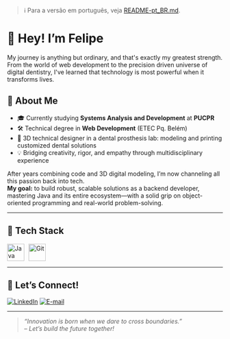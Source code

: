 > :information_source: Para a versão em português, veja [README-pt_BR.md](README-pt_BR.md).

# 👋 Hey! I’m Felipe

My journey is anything but ordinary, and that's exactly my greatest strength.  
From the world of web development to the precision driven universe of digital dentistry, I've learned that technology is most powerful when it transforms lives.

## 🚀 About Me

- 🎓 Currently studying **Systems Analysis and Development** at **PUCPR**  
- 🛠️ Technical degree in **Web Development** (ETEC Pq. Belém)
- 🦷 3D technical designer in a dental prosthesis lab: modeling and printing customized dental solutions
- 💡 Bridging creativity, rigor, and empathy through multidisciplinary experience

After years combining code and 3D digital modeling, I’m now channeling all this passion back into tech.  
**My goal:** to build robust, scalable solutions as a backend developer, mastering Java and its entire ecosystem—with a solid grip on object-oriented programming and real-world problem-solving.

---

## 🧰 Tech Stack

<div style="display: flex; flex-wrap: wrap; gap: 10px; align-items: center;">
  <img src="https://cdn.jsdelivr.net/gh/devicons/devicon@latest/icons/java/java-original.svg" title="Java" width="40" height="40"/>
  <img src="https://cdn.jsdelivr.net/gh/devicons/devicon@latest/icons/git/git-original.svg" title="Git" width="40" height="40"/>
  <!-- Add more icons as you expand your stack -->
</div>

---

## 🤝 Let’s Connect!

[![LinkedIn](https://img.shields.io/badge/LinkedIn-0077B5?style=for-the-badge&logo=linkedin&logoColor=white)](https://www.linkedin.com/in/felipemrj/)
[![E-mail](https://img.shields.io/badge/E--mail-D14836?style=for-the-badge&logo=gmail&logoColor=white)](mailto:felipe_mrj@hotmail.com)

---

> *“Innovation is born when we dare to cross boundaries.”*  
> *– Let’s build the future together!*
